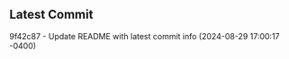 
## Latest Commit
9f42c87 - Update README with latest commit info (2024-08-29 17:00:17 -0400) <Yunxi-Zhou>
